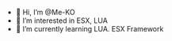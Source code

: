 - 👋 Hi, I’m @Me-KO
- 👀 I’m interested in ESX, LUA 
- 🌱 I’m currently learning LUA. ESX Framework



